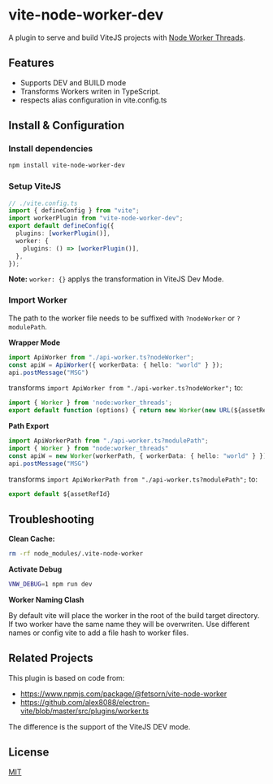 # vite-node-worker-dev

A plugin to serve and build ViteJS projects with [Node Worker Threads](https://nodejs.org/api/worker_threads.html).

## Features

* Supports DEV and BUILD mode
* Transforms Workers writen in TypeScript.
* respects alias configuration in vite.config.ts

## Install & Configuration

### Install dependencies

```bash
npm install vite-node-worker-dev
```

### Setup ViteJS

```ts
// ./vite.config.ts
import { defineConfig } from "vite";
import workerPlugin from "vite-node-worker-dev";
export default defineConfig({
  plugins: [workerPlugin()],
  worker: {
    plugins: () => [workerPlugin()],
  },
});
```

**Note:** `worker: {}` applys the transformation in ViteJS Dev Mode.

### Import Worker

The path to the worker file needs to be suffixed with `?nodeWorker` or `?modulePath`.

**Wrapper Mode**

```ts
import ApiWorker from "./api-worker.ts?nodeWorker";
const apiW = ApiWorker({ workerData: { hello: "world" } });
api.postMessage("MSG")
```

transforms `import ApiWorker from "./api-worker.ts?nodeWorker";` to:

```js
import { Worker } from 'node:worker_threads';
export default function (options) { return new Worker(new URL(${assetRefId}, import.meta.url), options) }
```


**Path Export**

```ts
import ApiWorkerPath from "./api-worker.ts?modulePath";
import { Worker } from "node:worker_threads"
const apiW = new Worker(workerPath, { workerData: { hello: "world" } });
api.postMessage("MSG")
```

transforms `import ApiWorkerPath from "./api-worker.ts?modulePath";` to:

```js
export default ${assetRefId}
```

## Troubleshooting

**Clean Cache:**

```bash
rm -rf node_modules/.vite-node-worker
```

**Activate Debug**

```bash
VNW_DEBUG=1 npm run dev
```

**Worker Naming Clash**

By default vite will place the worker in the root of the build target directory.
If two worker have the same name they will be overwriten. Use different names or config vite to add a file hash to worker files.

## Related Projects

This plugin is based on code from:

- https://www.npmjs.com/package/@fetsorn/vite-node-worker
- https://github.com/alex8088/electron-vite/blob/master/src/plugins/worker.ts

The difference is the support of the ViteJS DEV mode.

## License

[MIT](LICENSE)
